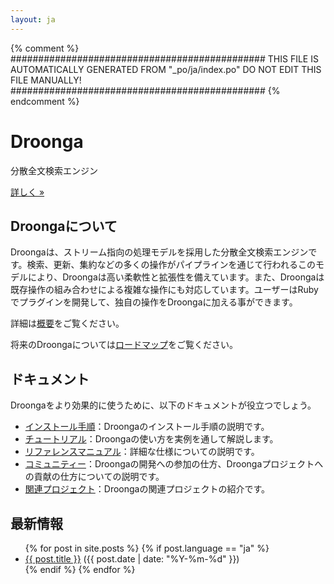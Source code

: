 ```yaml
---
layout: ja
---
```


{% comment %}
##############################################
  THIS FILE IS AUTOMATICALLY GENERATED FROM
  "_po/ja/index.po"
  DO NOT EDIT THIS FILE MANUALLY!
##############################################
{% endcomment %}


<div class="jumbotron">
<h1>Droonga</h1>
<p>分散全文検索エンジン</p>
<p><a class="btn btn-primary btn-lg" role="button" href="getting-started/">詳しく »</a></p>
</div>

## Droongaについて

Droongaは、ストリーム指向の処理モデルを採用した分散全文検索エンジンです。検索、更新、集約などの多くの操作がパイプラインを通じて行われるこのモデルにより、Droongaは高い柔軟性と拡張性を備えています。また、Droongaは既存操作の組み合わせによる複雑な操作にも対応しています。ユーザーはRubyでプラグインを開発して、独自の操作をDroongaに加える事ができます。

詳細は[概要](overview/)をご覧ください。

将来のDroongaについては[ロードマップ](roadmap/)をご覧ください。

## ドキュメント

Droongaをより効果的に使うために、以下のドキュメントが役立つでしょう。

 * [インストール手順](install/)：Droongaのインストール手順の説明です。
 * [チュートリアル](tutorial/)：Droongaの使い方を実例を通して解説します。
 * [リファレンスマニュアル](reference/)：詳細な仕様についての説明です。
 * [コミュニティー](community/)：Droongaの開発への参加の仕方、Droongaプロジェクトへの貢献の仕方についての説明です。
 * [関連プロジェクト](related-projects/)：Droongaの関連プロジェクトの紹介です。

## 最新情報

<ul class="posts">
  {% for post in site.posts %}
    {% if post.language == "ja" %}
    <li>
      <a href="{{ post.url }}">{{ post.title }}</a>
      <span class="date">({{ post.date | date: "%Y-%m-%d" }})</span>
    </li>
    {% endif %}
  {% endfor %}
</ul>
